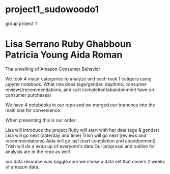 # project1_sudowoodo1
group project 1 

# Lisa Serrano Ruby Ghabboun Patricia Young Aida Roman

The unveiling of Amazon Consumer Behavior

We took 4 major categories to analyze and each took 1 catigory using jupyter notebook.
What role does (age/gender, day/time, consumer reviews/recommendations, and cart completion/abandonment have on consumer purchases)

We have 4 notebooks in our repo and we merged our branches into the main one for convenience.

When presenting this is our order:

Lisa will introduce the project Ruby will start with her data (age & gender) Lisa will go next (date/day and time) Trish will go next (reviews and recommendations) Aida will go last (cart completion and abandonment) Trish will do a wrap up of everyone's data
Our proprosal and outline for analysis are in the repo as well.

our data resource was kaggle.com we chose a data set that covers 2 weeks of amazon data. 



